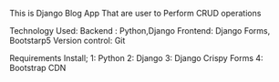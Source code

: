 This is Django Blog App That are user to Perform CRUD operations 

Technology Used:
Backend : Python,Django
Frontend: Django Forms, Bootstarp5 
Version control: Git

Requirements Install;
1: Python
2: Django
3: Django Crispy Forms
4: Bootstrap CDN


